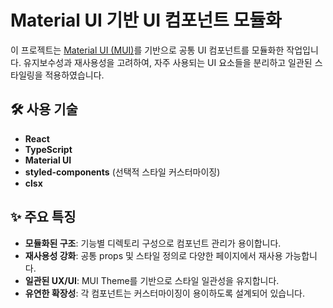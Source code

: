 # Material UI 기반 UI 컴포넌트 모듈화

이 프로젝트는 [Material UI (MUI)](https://mui.com/)를 기반으로 공통 UI 컴포넌트를 모듈화한 작업입니다. 유지보수성과 재사용성을 고려하여, 자주 사용되는 UI 요소들을 분리하고 일관된 스타일링을 적용하였습니다.

## 🛠️ 사용 기술

- **React**
- **TypeScript**
- **Material UI**
- **styled-components** (선택적 스타일 커스터마이징)
- **clsx**

## ✨ 주요 특징

- **모듈화된 구조**: 기능별 디렉토리 구성으로 컴포넌트 관리가 용이합니다.
- **재사용성 강화**: 공통 props 및 스타일 정의로 다양한 페이지에서 재사용 가능합니다.
- **일관된 UX/UI**: MUI Theme를 기반으로 스타일 일관성을 유지합니다.
- **유연한 확장성**: 각 컴포넌트는 커스터마이징이 용이하도록 설계되어 있습니다.
